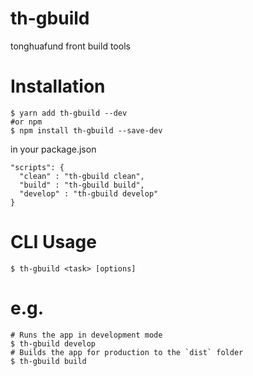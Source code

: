 # th-gbuild
tonghuafund front build tools
# Installation
    $ yarn add th-gbuild --dev
    #or npm
    $ npm install th-gbuild --save-dev

in your package.json

    "scripts": {
      "clean" : "th-gbuild clean",
      "build" : "th-gbuild build",
      "develop" : "th-gbuild develop"
    }
# CLI Usage
    $ th-gbuild <task> [options]
# e.g.
    # Runs the app in development mode
    $ th-gbuild develop
    # Builds the app for production to the `dist` folder
    $ th-gbuild build